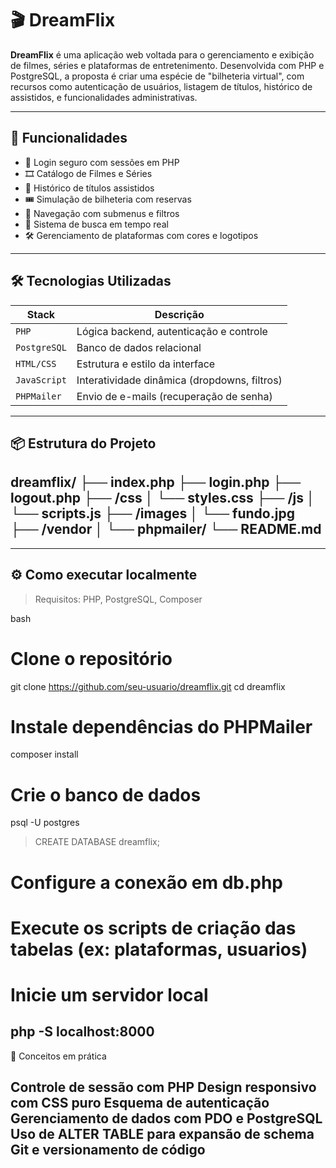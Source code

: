 # 🎬 DreamFlix

**DreamFlix** é uma aplicação web voltada para o gerenciamento e exibição de filmes, séries e plataformas de entretenimento. Desenvolvida com PHP e PostgreSQL, a proposta é criar uma espécie de "bilheteria virtual", com recursos como autenticação de usuários, listagem de títulos, histórico de assistidos, e funcionalidades administrativas.

---

## 🚀 Funcionalidades

- 🔐 Login seguro com sessões em PHP
- 🎞️ Catálogo de Filmes e Séries
- 🧾 Histórico de títulos assistidos
- 🎟️ Simulação de bilheteria com reservas
- 🧩 Navegação com submenus e filtros
- 🔎 Sistema de busca em tempo real
- 🛠️ Gerenciamento de plataformas com cores e logotipos

---

## 🛠️ Tecnologias Utilizadas

| Stack | Descrição |
|-------|-----------|
| `PHP` | Lógica backend, autenticação e controle |
| `PostgreSQL` | Banco de dados relacional |
| `HTML/CSS` | Estrutura e estilo da interface |
| `JavaScript` | Interatividade dinâmica (dropdowns, filtros) |
| `PHPMailer` | Envio de e-mails (recuperação de senha) |

---

## 📦 Estrutura do Projeto
dreamflix/
├── index.php
├── login.php
├── logout.php
├── /css
│ └── styles.css
├── /js
│ └── scripts.js
├── /images
│ └── fundo.jpg
├── /vendor
│ └── phpmailer/
└── README.md
-----
-----
## ⚙️ Como executar localmente

> Requisitos: PHP, PostgreSQL, Composer

bash
# Clone o repositório
git clone https://github.com/seu-usuario/dreamflix.git
cd dreamflix

# Instale dependências do PHPMailer
composer install

# Crie o banco de dados
psql -U postgres
> CREATE DATABASE dreamflix;

# Configure a conexão em db.php
# Execute os scripts de criação das tabelas (ex: plataformas, usuarios)

# Inicie um servidor local
php -S localhost:8000
----
🧠 Conceitos em prática

Controle de sessão com PHP
Design responsivo com CSS puro
Esquema de autenticação
Gerenciamento de dados com PDO e PostgreSQL
Uso de ALTER TABLE para expansão de schema
Git e versionamento de código
------

